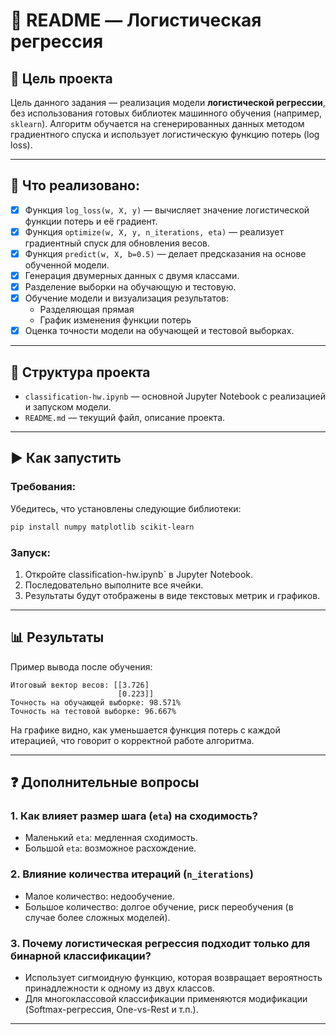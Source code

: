 # 📝 README — Логистическая регрессия

## 🎯 Цель проекта
Цель данного задания — реализация модели **логистической регрессии**, без использования готовых библиотек машинного обучения (например, `sklearn`). Алгоритм обучается на сгенерированных данных методом градиентного спуска и использует логистическую функцию потерь (log loss).

---

## 🧠 Что реализовано:

- [x] Функция `log_loss(w, X, y)` — вычисляет значение логистической функции потерь и её градиент.
- [x] Функция `optimize(w, X, y, n_iterations, eta)` — реализует градиентный спуск для обновления весов.
- [x] Функция `predict(w, X, b=0.5)` — делает предсказания на основе обученной модели.
- [x] Генерация двумерных данных с двумя классами.
- [x] Разделение выборки на обучающую и тестовую.
- [x] Обучение модели и визуализация результатов:
  - Разделяющая прямая
  - График изменения функции потерь
- [x] Оценка точности модели на обучающей и тестовой выборках.

---

## 📁 Структура проекта

- `classification-hw.ipynb` — основной Jupyter Notebook с реализацией и запуском модели.
- `README.md` — текущий файл, описание проекта.

---

## ▶️ Как запустить

### Требования:
Убедитесь, что установлены следующие библиотеки:

```bash
pip install numpy matplotlib scikit-learn
```

### Запуск:
1. Откройте classification-hw.ipynb` в Jupyter Notebook.
2. Последовательно выполните все ячейки.
3. Результаты будут отображены в виде текстовых метрик и графиков.

---

## 📊 Результаты

Пример вывода после обучения:

```
Итоговый вектор весов: [[3.726]
                        [0.223]]
Точность на обучающей выборке: 98.571%
Точность на тестовой выборке: 96.667%
```

На графике видно, как уменьшается функция потерь с каждой итерацией, что говорит о корректной работе алгоритма.

---

## ❓ Дополнительные вопросы

### 1. Как влияет размер шага (`eta`) на сходимость?
- Маленький `eta`: медленная сходимость.
- Большой `eta`: возможное расхождение.

### 2. Влияние количества итераций (`n_iterations`)
- Малое количество: недообучение.
- Большое количество: долгое обучение, риск переобучения (в случае более сложных моделей).

### 3. Почему логистическая регрессия подходит только для бинарной классификации?
- Использует сигмоидную функцию, которая возвращает вероятность принадлежности к одному из двух классов.
- Для многоклассовой классификации применяются модификации (Softmax-регрессия, One-vs-Rest и т.п.).

---
